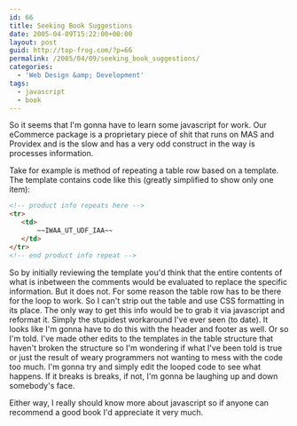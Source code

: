 ```yaml
---
id: 66
title: Seeking Book Suggestions
date: 2005-04-09T15:22:00+00:00
layout: post
guid: http://top-frog.com/?p=66
permalink: /2005/04/09/seeking_book_suggestions/
categories:
  - 'Web Design &amp; Development'
tags:
  - javascript
  - book
---
```

So it seems that I'm gonna have to learn some javascript for work. Our eCommerce package is a proprietary piece of shit that runs on MAS and Providex and is the slow and has a very odd construct in the way is processes information.

Take for example is method of repeating a table row based on a template. The template contains code like this (greatly simplified to show only one item):

``` html
<!-- product info repeats here -->
<tr>
   <td>
       ~~IWAA_UT_UDF_IAA~~
   </td>
</tr>
<!-- end product info repeat -->
```

So by initially reviewing the template you'd think that the entire contents of what is inbetween the comments would be evaluated to replace the specific information. But it does not. For some reason the table row has to be there for the loop to work. So I can't strip out the table and use CSS formatting in its place. The only way to get this info would be to grab it via javascript and reformat it. Simply the stupidest workaround I've ever seen (to date). It looks like I'm gonna have to do this with the header and footer as well. Or so I'm told. I've made other edits to the templates in the table structure that haven't broken the structure so I'm wondering if what I've been told is true or just the result of weary programmers not wanting to mess with the code too much. I'm gonna try and simply edit the looped code to see what happens. If it breaks is breaks, if not, I'm gonna be laughing up and down somebody's face.

Either way, I really should know more about javascript so if anyone can recommend a good book I'd appreciate it very much.